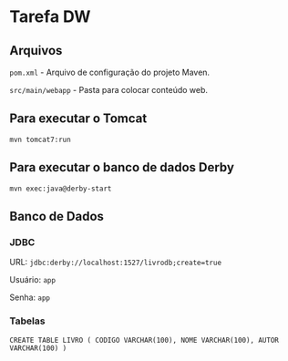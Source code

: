 # Tarefa DW

## Arquivos

`pom.xml` - Arquivo de configuração do projeto Maven.

`src/main/webapp` - Pasta para colocar conteúdo web.

## Para executar o Tomcat

`mvn tomcat7:run`

## Para executar o banco de dados Derby

`mvn exec:java@derby-start`

## Banco de Dados

### JDBC

URL: `jdbc:derby://localhost:1527/livrodb;create=true`

Usuário: `app`

Senha: `app`

### Tabelas

`
CREATE TABLE LIVRO (
  CODIGO VARCHAR(100),
  NOME VARCHAR(100),
  AUTOR VARCHAR(100)
)
`